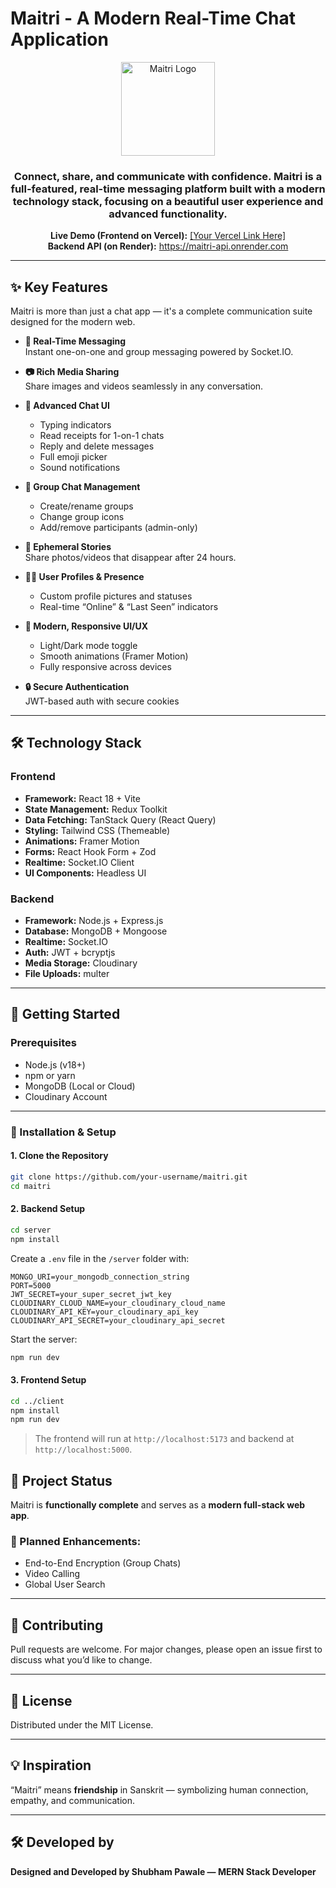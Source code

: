 # Maitri - A Modern Real-Time Chat Application

<p align="center">
  <img src="file:///C:/Users/LENOVO/Desktop/Client%20Projects/Maitri/client/public/file.svg" alt="Maitri Logo" width="150">
</p>

<h3 align="center">
  Connect, share, and communicate with confidence. Maitri is a full-featured, real-time messaging platform built with a modern technology stack, focusing on a beautiful user experience and advanced functionality.
</h3>

<p align="center">
  <strong>Live Demo (Frontend on Vercel):</strong> <a href="#">[Your Vercel Link Here]</a>  
  <br />
  <strong>Backend API (on Render):</strong> <a href="#">https://maitri-api.onrender.com</a>
</p>

---

## ✨ Key Features

Maitri is more than just a chat app — it's a complete communication suite designed for the modern web.

- **💬 Real-Time Messaging**  
  Instant one-on-one and group messaging powered by Socket.IO.

- **📷 Rich Media Sharing**  
  Share images and videos seamlessly in any conversation.

- **🎯 Advanced Chat UI**

  - Typing indicators
  - Read receipts for 1-on-1 chats
  - Reply and delete messages
  - Full emoji picker
  - Sound notifications

- **👥 Group Chat Management**

  - Create/rename groups
  - Change group icons
  - Add/remove participants (admin-only)

- **📸 Ephemeral Stories**  
  Share photos/videos that disappear after 24 hours.

- **🧑‍💻 User Profiles & Presence**

  - Custom profile pictures and statuses
  - Real-time “Online” & “Last Seen” indicators

- **🎨 Modern, Responsive UI/UX**

  - Light/Dark mode toggle
  - Smooth animations (Framer Motion)
  - Fully responsive across devices

- **🔒 Secure Authentication**  
  JWT-based auth with secure cookies

---

## 🛠️ Technology Stack

### **Frontend**

- **Framework:** React 18 + Vite
- **State Management:** Redux Toolkit
- **Data Fetching:** TanStack Query (React Query)
- **Styling:** Tailwind CSS (Themeable)
- **Animations:** Framer Motion
- **Forms:** React Hook Form + Zod
- **Realtime:** Socket.IO Client
- **UI Components:** Headless UI

### **Backend**

- **Framework:** Node.js + Express.js
- **Database:** MongoDB + Mongoose
- **Realtime:** Socket.IO
- **Auth:** JWT + bcryptjs
- **Media Storage:** Cloudinary
- **File Uploads:** multer

---

## 🚀 Getting Started

### **Prerequisites**

- Node.js (v18+)
- npm or yarn
- MongoDB (Local or Cloud)
- Cloudinary Account

---

### 🔧 Installation & Setup

#### **1. Clone the Repository**

```bash
git clone https://github.com/your-username/maitri.git
cd maitri
```

#### **2. Backend Setup**

```bash
cd server
npm install
```

Create a `.env` file in the `/server` folder with:

```
MONGO_URI=your_mongodb_connection_string
PORT=5000
JWT_SECRET=your_super_secret_jwt_key
CLOUDINARY_CLOUD_NAME=your_cloudinary_cloud_name
CLOUDINARY_API_KEY=your_cloudinary_api_key
CLOUDINARY_API_SECRET=your_cloudinary_api_secret
```

Start the server:

```bash
npm run dev
```

#### **3. Frontend Setup**

```bash
cd ../client
npm install
npm run dev
```

> The frontend will run at `http://localhost:5173` and backend at `http://localhost:5000`.

## 🚧 Project Status

Maitri is **functionally complete** and serves as a **modern full-stack web app**.

### 🔮 Planned Enhancements:

- End-to-End Encryption (Group Chats)
- Video Calling
- Global User Search

---

## 🤝 Contributing

Pull requests are welcome. For major changes, please open an issue first to discuss what you’d like to change.

---

## 📄 License

Distributed under the MIT License.

---

## 💡 Inspiration

“Maitri” means **friendship** in Sanskrit — symbolizing human connection, empathy, and communication.

---

## 🛠️ Developed by

**Designed and Developed by Shubham Pawale — MERN Stack Developer**
